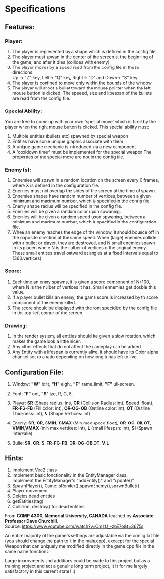 ﻿# Specifications

## Features:

### Player:
1. The player is represented by a shape which is defined in the config file
2. The player must spwan in the center of the screen at the beginning of the game, and after it dies (collides with enemy)
3. The player moves by a speed read from the config file in these directions: \
Up -> "Z" key, Left-> "Q" key, Right-> "D" and Down-> "S" key.
4. The player is confined to move only within the bounds of the window
5. The player will shoot a bullet toward the mouse pointer when the left mouse button is clicked. The speeed, size and lipespan of the bullets are read from the config file.

### Special Ability:
You are free to come up with your own 'special move' which is fired by the player when the right mouse button is clicked. This special  ability must: 
1. Multiple entities (bullets etc) spawned by special weapon
2. Entities have some unique graphic associate with them
3. A unique game mechanic is introduced via a new component
4. A 'cooldown timer' must be implemented for the special weapon
The properties of the special move are not in the config file.
 
### Enemy (s): 
1. Ennemies will spawn in a random location on the screen every X frames, where X is defined in the configuration file. 
2. Enemies must not overlap the sides of the screen at the time of spawn.
3. Ennemies shapes have random number of vertices, between a given minimum and maximum number, which is specified in the config file.
4. Enemy shape radius will be specified in the config file.
5. Enemies will be given a random color upon spwaning.
6. Enemies will be given a random speed upon spwaning, between a minimum and maximum number, which is specified in the configuration file.
7. When an enemy reaches the edge of the window, it should bounce off in the opposite direction at the same speed.
When (large) enemies collide with a bullet or player, they are destroyed, and N small enemies spawn in its placen where N is the nulber of vertices o the original enemy. These small entities travel outward at angles at a fixed intervals equal to (360/vertices).

### Score:
1. Each time an enmy spawns, it is given a score component of N*100, where N is the nulber of vertices it has. Small ennemies get double this value.
2. If a player bullet kills an enemy, the game score is increased by th score component of the enemy killed.
3. The score should be displayed with the font specidied by the config file in the top-left corner of the screen.

### Drawing:

1. In the render system, all entities should be given a slow rotation, which makes the game look a little nicer.
2. Any other effects that do not affect the gameplay can be added.
3. Any Entity with a lifespan is currently alive, it should have its Color alpha channel set to a ratio depending on how long it has left to live. 

## Configuration File:

1. Window: **"W"** idht, **"H"** eight, **"F"** rame_limit, **"F"** ull-screen. 

2. Font: **"F"** ont, **"S"** ize, R, G, B.

3. Player: **SR** (Shape radius: int), **CR** (Collision Radius: int), **S**peed (float), **FR-FG-FB** (Fill color: int), **OR-OG-OB** (Outline color: int), **OT** (Outline Thickness: int), **V** (Shape Vertices: int)

4. Enemy: **SR**, **CR**, **SMIN**, **SMAX** (Min max speed float), **OR-OG-OB**,**OT**, **VMIN**,**VMAX** (min max vertices: int),
**L** (small lifespan: int), **SI** (Spawn Intervalle)

5. Bullet **SR**, **CR**, **S**, **FR-FG-FB**, **OR-OG-OB**,**OT**, **V**,**L**

## Hints:
 1. Implement Vec2 class
 2. Implement basic fonctionality in the EntityManager class. \
 Implement the EntityManager's "addEntity()" and "update()"
 3. SpawnPlayer(), Game::sRender(),spawnEnemy(),spawnBullet()
 4. Player movement
 5. Deletes dead entities
 6. getEntities(tag)
 7. Collision, destroy() for dead entities
 
From **COMP 4300, Memorial University, CANADA** teached by **Associate Professor Dave Churchill**. \
Source: https://www.youtube.com/watch?v=OmzU_-zbE7o&t=3675s

An entire majority of the game's settings are adjustable via the config.txt file (you should change the path to it in the main.cpp), excecpt for the special Weapon that can
uniquely me modified directly in the game.cpp file in the same name fonctions. 

Large improvments and additions could be made to this project but as a training project and not a genuine long term project, it is for me largely satisfactory in this current state ! :)
